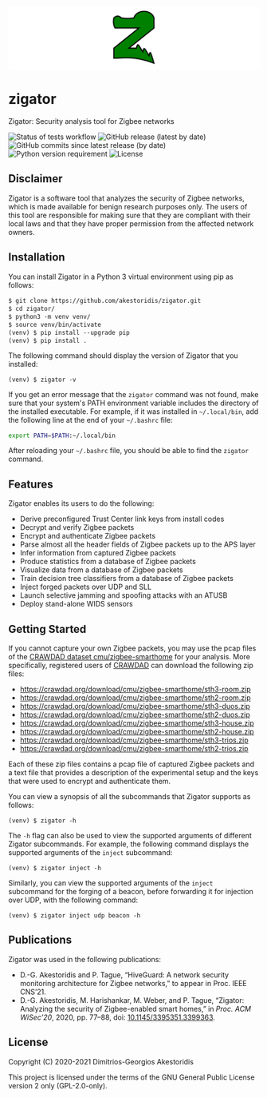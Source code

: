 <img src="https://github.com/akestoridis/zigator/raw/27dfb2fa3022d7886bef3050c2637473bb4e5995/zigator-header.png">

# zigator

Zigator: Security analysis tool for Zigbee networks

<!-- START OF BADGES -->
![Status of tests workflow](https://img.shields.io/github/workflow/status/akestoridis/zigator/wf01-tests?label=tests)
![GitHub release (latest by date)](https://img.shields.io/github/v/release/akestoridis/zigator)
![GitHub commits since latest release (by date)](https://img.shields.io/github/commits-since/akestoridis/zigator/latest)
![Python version requirement](https://img.shields.io/badge/python-3.7%20%7C%203.8%20%7C%203.9%20%7C%203.10-blue)
![License](https://img.shields.io/badge/license-GPL--2.0--only-blue)
<!-- END OF BADGES -->


## Disclaimer

Zigator is a software tool that analyzes the security of Zigbee networks, which is made available for benign research purposes only.
The users of this tool are responsible for making sure that they are compliant with their local laws and that they have proper permission from the affected network owners.


## Installation

You can install Zigator in a Python 3 virtual environment using pip as follows:
```console
$ git clone https://github.com/akestoridis/zigator.git
$ cd zigator/
$ python3 -m venv venv/
$ source venv/bin/activate
(venv) $ pip install --upgrade pip
(venv) $ pip install .
```

The following command should display the version of Zigator that you installed:
```console
(venv) $ zigator -v
```

If you get an error message that the `zigator` command was not found, make sure that your system's PATH environment variable includes the directory of the installed executable.
For example, if it was installed in `~/.local/bin`, add the following line at the end of your `~/.bashrc` file:
```bash
export PATH=$PATH:~/.local/bin
```

After reloading your `~/.bashrc` file, you should be able to find the `zigator` command.


## Features

Zigator enables its users to do the following:

* Derive preconfigured Trust Center link keys from install codes
* Decrypt and verify Zigbee packets
* Encrypt and authenticate Zigbee packets
* Parse almost all the header fields of Zigbee packets up to the APS layer
* Infer information from captured Zigbee packets
* Produce statistics from a database of Zigbee packets
* Visualize data from a database of Zigbee packets
* Train decision tree classifiers from a database of Zigbee packets
* Inject forged packets over UDP and SLL
* Launch selective jamming and spoofing attacks with an ATUSB
* Deploy stand-alone WIDS sensors


## Getting Started

If you cannot capture your own Zigbee packets, you may use the pcap files of the [CRAWDAD dataset cmu/zigbee-smarthome](https://doi.org/10.15783/c7-nvc6-4q28) for your analysis.
More specifically, registered users of [CRAWDAD](https://crawdad.org) can download the following zip files:

* https://crawdad.org/download/cmu/zigbee-smarthome/sth3-room.zip
* https://crawdad.org/download/cmu/zigbee-smarthome/sth2-room.zip
* https://crawdad.org/download/cmu/zigbee-smarthome/sth3-duos.zip
* https://crawdad.org/download/cmu/zigbee-smarthome/sth2-duos.zip
* https://crawdad.org/download/cmu/zigbee-smarthome/sth3-house.zip
* https://crawdad.org/download/cmu/zigbee-smarthome/sth2-house.zip
* https://crawdad.org/download/cmu/zigbee-smarthome/sth3-trios.zip
* https://crawdad.org/download/cmu/zigbee-smarthome/sth2-trios.zip

Each of these zip files contains a pcap file of captured Zigbee packets and a text file that provides a description of the experimental setup and the keys that were used to encrypt and authenticate them.

You can view a synopsis of all the subcommands that Zigator supports as follows:
```console
(venv) $ zigator -h
```

The `-h` flag can also be used to view the supported arguments of different Zigator subcommands.
For example, the following command displays the supported arguments of the `inject` subcommand:
```console
(venv) $ zigator inject -h
```

Similarly, you can view the supported arguments of the `inject` subcommand for the forging of a beacon, before forwarding it for injection over UDP, with the following command:
```console
(venv) $ zigator inject udp beacon -h
```


## Publications

Zigator was used in the following publications:

* D.-G. Akestoridis and P. Tague, “HiveGuard: A network security monitoring architecture for Zigbee networks,” to appear in Proc. IEEE CNS’21.
* D.-G. Akestoridis, M. Harishankar, M. Weber, and P. Tague, “Zigator: Analyzing the security of Zigbee-enabled smart homes,” in *Proc. ACM WiSec’20*, 2020, pp. 77–88, doi: [10.1145/3395351.3399363](https://doi.org/10.1145/3395351.3399363).


## License

Copyright (C) 2020-2021 Dimitrios-Georgios Akestoridis

This project is licensed under the terms of the GNU General Public License version 2 only (GPL-2.0-only).
